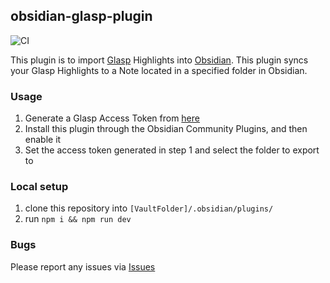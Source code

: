 ## obsidian-glasp-plugin
![CI](https://github.com/glasp-co/obsidian-glasp-plugin/actions/workflows/ci.yml/badge.svg)

This plugin is to import [Glasp](https://glasp.co/) Highlights into [Obsidian](https://obsidian.md/).
This plugin syncs your Glasp Highlights to a Note located in a specified folder in Obsidian.

### Usage
1. Generate a Glasp Access Token from [here](https://glasp.co/settings/access_token)
2. Install this plugin through the Obsidian Community Plugins, and then enable it
3. Set the access token generated in step 1 and select the folder to export to

### Local setup
1. clone this repository into `[VaultFolder]/.obsidian/plugins/`
2. run `npm i && npm run dev`

### Bugs
Please report any issues via [Issues](https://github.com/glasp-co/obsidian-glasp-plugin/issues)

